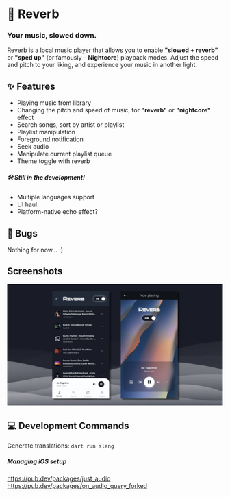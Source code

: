 # 🎼 Reverb
### Your music, slowed down.

Reverb is a local music player that allows you to enable **"slowed + reverb"** or **"sped up"** (or famously - **Nightcore**) playback modes. Adjust the speed and pitch to your liking, and experience your music in another light. 

## ✨ Features
- Playing music from library
- Changing the pitch and speed of music, for **"reverb"** or **"nightcore"** effect
- Search songs, sort by artist or playlist
- Playlist manipulation
- Foreground notification
- Seek audio
- Manipulate current playlist queue
- Theme toggle with reverb

##### 🛠 Still in the development!
- Multiple languages support
- UI haul
- Platform-native echo effect?

## 🐞 Bugs
Nothing for now... :) 

## Screenshots
![Screenshots](assets/screenshots.jpg)

## 💻 Development Commands
Generate translations: `dart run slang`

##### Managing iOS setup
 
https://pub.dev/packages/just_audio
https://pub.dev/packages/on_audio_query_forked
